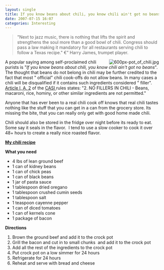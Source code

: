 ```yaml
---
layout: single
title: If you know beans about chili, you know chili ain't got no beans
date: 2007-07-15 16:07
categories: Interesting
---
```


<blockquote>"Next to jazz music, there is nothing that lifts the spirit and strengthens the soul more than a good bowl of chili. Congress should pass a law making it mandatory for all restaurants serving chili to follow a Texas recipe."
€” Harry James, trumpet player.</blockquote>
<a href="/public/uploads/2007/07/600px-pot_of_chili.jpg" title="600px-pot_of_chili.jpg"><img src="/public/uploads/2007/07/600px-pot_of_chili.thumbnail.jpg" alt="600px-pot_of_chili.jpg" align="right" /></a>A popular saying among self-proclaimed chili purists is "<em>If you know beans about chili, you know chili ain't got no beans</em>". The thought that beans do not belong in chili may be further credited to the fact that most "
official" chili cook-offs do not allow beans. In many cases a chili will be disqualified if it contains such ingredients considered "
filler". <a href="http://www.chili.org/documents/CASI%20Official%20Rule%20Book.pdf">Article I, A, 2</a> of the <a href="http://www.chili.org/">CASI </a>rules states: "2. NO FILLERS IN CHILI - Beans, macaroni, rice, hominy, or other similar ingredients are not permitted."

Anyone that has ever been to a real chili cook off knows that real chili tastes nothing like the stuff that you can get in a can from the grocery store. Its missing the bite, that you can really only get with good home made chili.

Chili should also be stored in the fridge over night before its ready to eat. Some say it seals in the flavor.  I tend to use a slow cooker to cook it over 48+ hours to create a really nice roasted flavor.

<u><strong>My chili recipe</strong></u>

<strong>What you need</strong>
<ul>
	<li>4 lbs of lean ground beef</li>
	<li>1 can of kidney beans</li>
	<li>1 can of chick peas</li>
	<li>1 can of black beans</li>
	<li>1 jar of pasta sauce</li>
	<li>1 tablespoon dried oregano</li>
	<li>1 tablespoon crushed cumin seeds</li>
	<li>1 tablespoon salt</li>
	<li>1 teaspoon cayenne pepper</li>
	<li>1 can of diced tomatoes</li>
	<li>1 can of kernels cone</li>
	<li>1 package of bacon</li>
</ul>
<strong>Directions </strong>
<ol>
	<li>Brown the ground beef and add it to the crock pot</li>
	<li>Grill the bacon and cut in to small chunks  and add it to the crock pot</li>
	<li>Add all the rest of the ingredients to the crock pot</li>
	<li>Put crock pot on a low simmer for 24 hours</li>
	<li>Refrigerate for 24 hours</li>
	<li>Reheat and serve with bread and cheese</li>
</ol>
